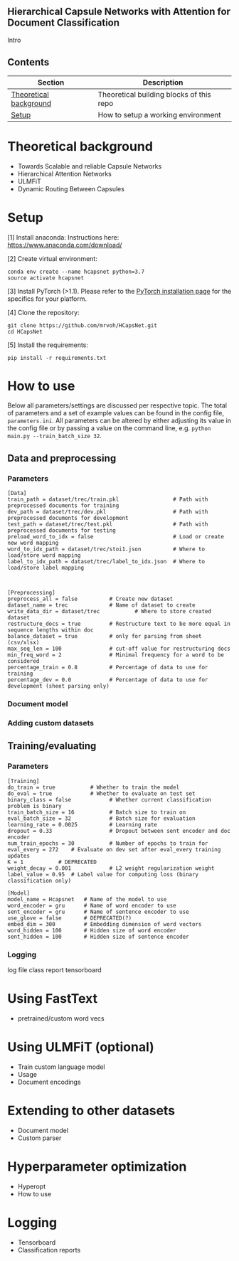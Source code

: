 
##  Hierarchical Capsule Networks with Attention for Document Classification
Intro

## Contents
| Section | Description |
|-|-|
| [Theoretical background](#theoretical-background) | Theoretical building blocks of this repo |
| [Setup](#setup) | How to setup a working environment |

# Theoretical background
- Towards Scalable and reliable Capsule Networks
- Hierarchical Attention Networks
- ULMFiT
- Dynamic Routing Between Capsules

# Setup

[1] Install anaconda:
Instructions here: https://www.anaconda.com/download/

[2] Create virtual environment:
```
conda env create --name hcapsnet python=3.7
source activate hcapsnet
```
[3]
Install PyTorch (>1.1). Please refer to the [PyTorch installation page](https://pytorch.org/get-started/locally/) for the specifics for your platform.

[4] Clone the repository:
```
git clone https://github.com/mrvoh/HCapsNet.git
cd HCapsNet
```
[5] Install the requirements:
```
pip install -r requirements.txt
```

# How to use
Below all parameters/settings are discussed per respective topic. The total of parameters and a set of example values can be found in the config file, ```parameters.ini```. All parameters can be altered by either adjusting its value in the config file or by passing a value on the command line, e.g. ```python main.py --train_batch_size 32```.

## Data and preprocessing
### Parameters
```
[Data]
train_path = dataset/trec/train.pkl 				# Path with preprocessed documents for training
dev_path = dataset/trec/dev.pkl 					# Path with preprocessed documents for development
test_path = dataset/trec/test.pkl 					# Path with preprocessed documents for testing
preload_word_to_idx = false 						# Load or create new word mapping
word_to_idx_path = dataset/trec/stoi1.json			# Where to load/store word mapping
label_to_idx_path = dataset/trec/label_to_idx.json  # Where to load/store label mapping



[Preprocessing]
preprocess_all = false 			# Create new dataset
dataset_name = trec 			# Name of dataset to create
write_data_dir = dataset/trec 	        # Where to store created dataset
restructure_docs = true 		# Restructure text to be more equal in sequence lengths within doc
balance_dataset = true 			# only for parsing from sheet (csv/xlsx)
max_seq_len = 100 		        # cut-off value for restructuring docs
min_freq_word = 2 		        # Minimal frequency for a word to be considered
percentage_train = 0.8	 		# Percentage of data to use for training
percentage_dev = 0.0 			# Percentage of data to use for development (sheet parsing only)
```

### Document model

### Adding custom datasets
## Training/evaluating
### Parameters
```
[Training]
do_train = true           # Whether to train the model
do_eval = true            # Whether to evaluate on test set
binary_class = false 			# Whether current classification problem is binary
train_batch_size = 16 			# Batch size to train on
eval_batch_size = 32 			# Batch size for evaluation
learning_rate = 0.0025 			# Learning rate
dropout = 0.33 	                # Dropout between sent encoder and doc encoder
num_train_epochs = 30 			# Number of epochs to train for
eval_every = 272 	# Evaluate on dev set after eval_every training updates
K = 1 			# DEPRECATED
weight_decay = 0.001 			# L2 weight regularization weight
label_value = 0.95 	# Label value for computing loss (binary classification only)

[Model]
model_name = Hcapsnet 	# Name of the model to use
word_encoder = gru 		# Name of word encoder to use
sent_encoder = gru 		# Name of sentence encoder to use
use_glove = false 		# DEPRECATED(?)
embed_dim = 300 		# Embedding dimension of word vectors
word_hidden = 100 		# Hidden size of word encoder
sent_hidden = 100 		# Hidden size of sentence encoder
```
### Logging
log file
class report
tensorboard


# Using FastText
- pretrained/custom word vecs

# Using ULMFiT (optional)
- Train custom language model
- Usage
- Document encodings

# Extending to other datasets
- Document model
- Custom parser

# Hyperparameter optimization
- Hyperopt
- How to use

# Logging
- Tensorboard
- Classification reports


